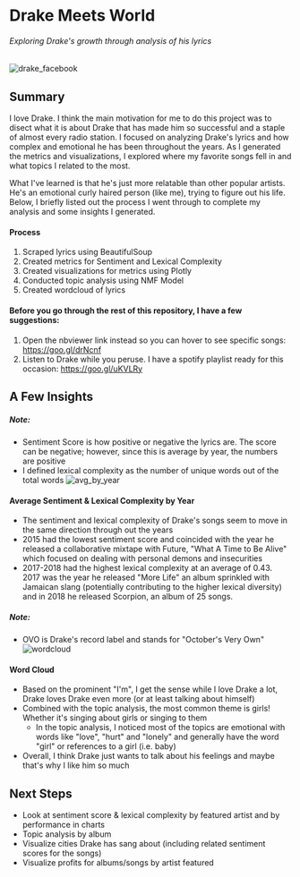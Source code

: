 # Drake Meets World
###### *Exploring Drake's growth through analysis of his lyrics*

![drake_facebook](https://user-images.githubusercontent.com/40477918/43699918-99f67422-9905-11e8-897c-128b13153f82.png)

## Summary
I love Drake. I think the main motivation for me to do this project was to disect what it is about Drake that has made him so successful and a staple of almost every radio station. I focused on analyzing Drake's lyrics and how complex and emotional he has been throughout the years. As I generated the metrics and visualizations, I explored where my favorite songs fell in and what topics I related to the most.

What I've learned is that he's just more relatable than other popular artists. He's an emotional curly haired person (like me), trying to figure out his life. Below, I briefly listed out the process I went through to complete my analysis and some insights I generated.

#### Process
1. Scraped lyrics using BeautifulSoup
2. Created metrics for Sentiment and Lexical Complexity
3. Created visualizations for metrics using Plotly
4. Conducted topic analysis using NMF Model
5. Created wordcloud of lyrics

#### Before you go through the rest of this repository, I have a few suggestions:
1. Open the nbviewer link instead so you can hover to see specific songs: https://goo.gl/drNcnf
2. Listen to Drake while you peruse. I have a spotify playlist ready for this occasion: https://goo.gl/uKVLRy

## A Few Insights

##### Note: 
 - Sentiment Score is how positive or negative the lyrics are. The score can be negative; however, since this is average by year, the numbers are positive
 - I defined lexical complexity as the number of unique words out of the total words
![avg_by_year](https://user-images.githubusercontent.com/40477918/44005307-4ea5a526-9e26-11e8-8068-d1bbf6d28fdb.png)
#### Average Sentiment & Lexical Complexity by Year
+ The sentiment and lexical complexity of Drake's songs seem to move in the same direction through out the years
+ 2015 had the lowest sentiment score and coincided with the year he released a collaborative mixtape with Future, "What A Time to Be Alive" which focused on dealing with personal demons and insecurities
+ 2017-2018 had the highest lexical complexity at an average of 0.43. 2017 was the year he released "More Life" an album sprinkled with Jamaican slang (potentially contributing to the higher lexical diversity) and in 2018 he released Scorpion, an album of 25 songs. 

##### Note: 
 - OVO is Drake's record label and stands for "October's Very Own"
![wordcloud](https://user-images.githubusercontent.com/40477918/44005310-5c6580b4-9e26-11e8-83df-8a62378997f1.png)
#### Word Cloud
+ Based on the prominent "I'm", I get the sense while I love Drake a lot, Drake loves Drake even more (or at least talking about himself)
+ Combined with the topic analysis, the most common theme is girls! Whether it's singing about girls or singing to them
    + In the topic analysis, I noticed most of the topics are emotional with words like "love", "hurt" and "lonely" and generally have the word "girl" or references to a girl (i.e. baby)
+ Overall, I think Drake just wants to talk about his feelings and maybe that's why I like him so much
 
## Next Steps
+ Look at sentiment score & lexical complexity by featured artist and by performance in charts
+ Topic analysis by album
+ Visualize cities Drake has sang about (including related sentiment scores for the songs)
+ Visualize profits for albums/songs by artist featured

